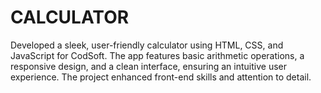 # CALCULATOR
Developed a sleek, user-friendly calculator using HTML, CSS, and JavaScript for CodSoft. The app features basic arithmetic operations, a responsive design, and a clean interface, ensuring an intuitive user experience. The project enhanced front-end skills and attention to detail.
